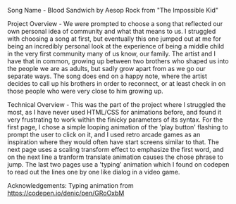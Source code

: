 Song Name - Blood Sandwich by Aesop Rock from "The Impossible Kid"

Project Overview - We were prompted to choose a song that reflected our own personal idea of community and what that means to us. I struggled with choosing a song at first, but eventually this one jumped out at me for being an incredibly personal look at the experience of being a middle child in the very first community many of us know, our family. The artist and I have that in common, growing up between two brothers who shaped us into the people we are as adults, but sadly grow apart from as we go our separate ways. The song does end on a happy note, where the artist decides to call up his brothers in order to reconnect, or at least check in on those people who were very close to him growing up. 

Technical Overview - This was the part of the project where I struggled the most, as I have never used HTML/CSS for animations before, and found it very frustrating to work within the finicky parameters of its syntax. For the first page, I chose a simple looping animation of the 'play button' flashing to prompt the user to click on it, and I used retro arcade games as an inspiration where they would often have start screens similar to that. The next page uses a scaling transform effect to emphasize the first word, and on the next line a tranform translate animation causes the chose phrase to jump. The last two pages use a 'typing' animation which I found on codepen to read out the lines one by one like dialog in a video game.

Acknowledgements: Typing animation from https://codepen.io/denic/pen/GRoOxbM
